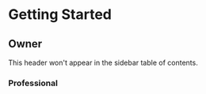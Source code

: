 # Getting Started

## Owner

This header won't appear in the sidebar table of contents.

### Professional